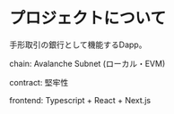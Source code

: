 # プロジェクトについて
手形取引の銀行として機能するDapp。

chain: Avalanche Subnet (ローカル・EVM)

contract: 堅牢性

frontend: Typescript + React + Next.js

